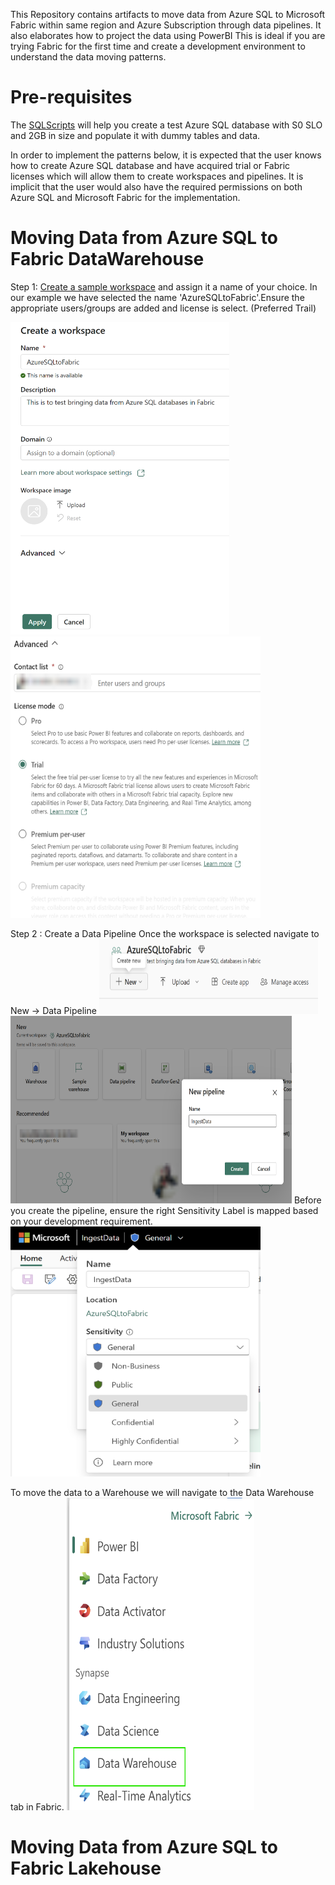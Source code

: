 This Repository contains artifacts to move data from Azure SQL to Microsoft Fabric within same region and Azure Subscription through data pipelines. It also elaborates how to project the data using PowerBI
This is ideal if you are trying Fabric for the first time and create a development environment to understand the data moving patterns. 

# Pre-requisites
The [SQLScripts](/Assests/SQLScripts/) will help you create a test Azure SQL database with S0 SLO and 2GB in size and populate it with dummy tables and data. 

In order to implement the patterns below, it is expected that the user knows how to create Azure SQL database and have acquired trial or Fabric licenses which will allow them to create workspaces and pipelines. It is implicit that the user would also have the required permissions on both Azure SQL and Microsoft Fabric for the implementation.

# Moving Data from Azure SQL to Fabric DataWarehouse
Step 1: [Create a sample workspace](https://learn.microsoft.com/power-bi/collaborate-share/service-create-the-new-workspaces#create-a-workspace) and assign it a name of your choice. In our example we have selected the name 'AzureSQLtoFabric'.Ensure the appropriate users/groups are added and license is select. (Preferred Trail)

<img src='/Assests/Media/CreateWorkspace.PNG' width='350' height='500'><img src='/Assests/Media/AdvancedTab.PNG' width='400' height='450'>

Step 2 : Create a Data Pipeline
Once the workspace is selected navigate to New -> Data Pipeline
<img src='/Assests/Media/NewButton.PNG' width='350' height='120'> 
<img src='/Assests/Media/SamplePipeline.PNG' width='450' height='300'>
Before you create the pipeline, ensure the right Sensitivity Label is mapped based on your development requirement.
<img src='/Assests/Media/SensitivityLabel.PNG' width='400' height='400'>

To move the data to a Warehouse we will navigate to the Data Warehouse tab in Fabric.
<img src='/Assests/Media/FabricOptions.PNG' width='300' height='500'>

# Moving Data from Azure SQL to Fabric Lakehouse